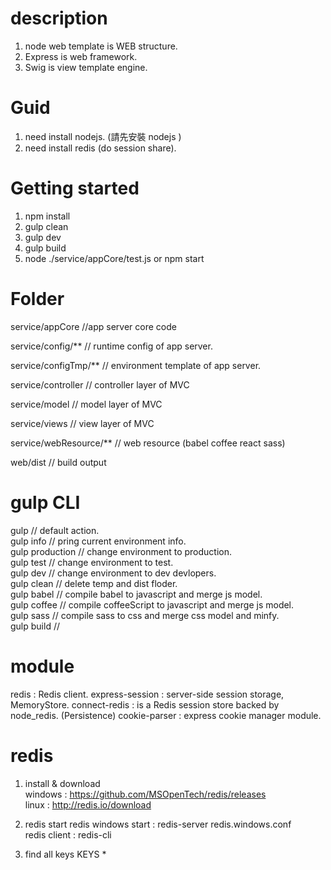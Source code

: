 # description
1. node web template is WEB structure.   
2. Express is web framework.   
3. Swig is view template engine.   

# Guid
1. need install nodejs.  (請先安裝 nodejs )
2. need install redis (do session share).

# Getting started
1. npm install   
2. gulp clean   
3. gulp dev   
4. gulp build   
5. node ./service/appCore/test.js  or npm start


# Folder
service/appCore 		//app server core code

service/config/** 		// runtime config of app server.

service/configTmp/** 	// environment template of app server.

service/controller      // controller layer of MVC

service/model 		    // model layer of MVC

service/views      		// view layer of MVC

service/webResource/**	// web resource (babel coffee react sass) 

web/dist                // build output



# gulp CLI
gulp					// default action.   
gulp info				// pring current environment info.   
gulp production			// change environment to production.   
gulp test				// change environment to test.   
gulp dev				// change environment to dev devlopers.   
gulp clean				// delete temp and dist floder.   
gulp babel				// compile babel to javascript and merge js model.   
gulp coffee				// compile coffeeScript to javascript and merge js model.   
gulp sass				// compile sass to css and merge css model and minfy.   
gulp build				// 


# module
redis : Redis client.
express-session  : server-side session storage, MemoryStore.
connect-redis : is a Redis session store backed by node_redis. (Persistence)
cookie-parser : express cookie manager module.





# redis
1. install & download   
windows : https://github.com/MSOpenTech/redis/releases   
linux : http://redis.io/download   

2. redis start
redis windows start : redis-server redis.windows.conf   
redis client :  redis-cli

3. find all keys
 KEYS *  